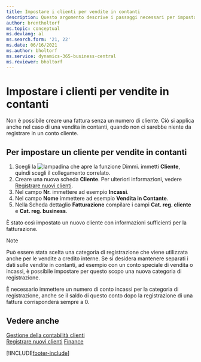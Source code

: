 ```yaml
---
title: Impostare i clienti per vendite in contanti
description: Questo argomento descrive i passaggi necessari per impostare la fattura con un numero cliente per i clienti che pagano in contanti.
author: brentholtorf
ms.topic: conceptual
ms.devlang: al
ms.search.form: '21, 22'
ms.date: 06/16/2021
ms.author: bholtorf
ms.service: dynamics-365-business-central
ms.reviewer: bholtorf
---
```

# Impostare i clienti per vendite in contanti

Non è possibile creare una fattura senza un numero di cliente. Ciò si applica anche nel caso di una vendita in contanti, quando non ci sarebbe niente da registrare in un conto cliente.  

## Per impostare un cliente per vendite in contanti

1. Scegli la ![lampadina che apre la funzione Dimmi.](media/ui-search/search_small.png "Informazioni sull'operazione che si desidera eseguire") immetti **Cliente**, quindi scegli il collegamento correlato.  
2. Creare una nuova scheda **Cliente**. Per ulteriori informazioni, vedere [Registrare nuovi clienti](sales-how-register-new-customers.md).
3. Nel campo **Nr.** immettere ad esempio **Incassi**.  
4. Nel campo **Nome** immettere ad esempio **Vendita in Contante**.  
5. Nella Scheda dettaglio **Fatturazione** compilare i campi **Cat. reg. cliente** e **Cat. reg. business**.  

 È stato così impostato un nuovo cliente con informazioni sufficienti per la fatturazione.  

> [!NOTE]  
> Può essere stata scelta una categoria di registrazione che viene utilizzata anche per le vendite a credito interne. Se si desidera mantenere separati i dati sulle vendite in contanti, ad esempio con un conto speciale di vendita o incassi, è possibile impostare per questo scopo una nuova categoria di registrazione.  
>
> È necessario immettere un numero di conto incassi per la categoria di registrazione, anche se il saldo di questo conto dopo la registrazione di una fattura corrisponderà sempre a 0.  

## Vedere anche

[Gestione della contabilità clienti](receivables-manage-receivables.md)  
[Registrare nuovi clienti](sales-how-register-new-customers.md)
[Finance](finance.md)  



[!INCLUDE[footer-include](includes/footer-banner.md)]